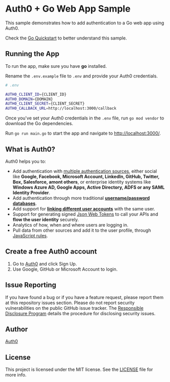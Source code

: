 # Auth0 + Go Web App Sample

This sample demonstrates how to add authentication to a Go web app using Auth0.

Check the [Go Quickstart](https://auth0.com/docs/quickstart/webapp/golang) to better understand this sample.

## Running the App

To run the app, make sure you have **go** installed.

Rename the `.env.example` file to `.env` and provide your Auth0 credentials.

```bash
# .env

AUTH0_CLIENT_ID={CLIENT_ID}
AUTH0_DOMAIN={DOMAIN}
AUTH0_CLIENT_SECRET={CLIENT_SECRET}
AUTH0_CALLBACK_URL=http://localhost:3000/callback
```

Once you've set your Auth0 credentials in the `.env` file, run `go mod vendor` to download the Go dependencies.

Run `go run main.go` to start the app and navigate to [http://localhost:3000/](http://localhost:3000/).

## What is Auth0?

Auth0 helps you to:

* Add authentication with [multiple authentication sources](https://docs.auth0.com/identityproviders), either social like **Google, Facebook, Microsoft Account, LinkedIn, GitHub, Twitter, Box, Salesforce, amont others**, or enterprise identity systems like **Windows Azure AD, Google Apps, Active Directory, ADFS or any SAML Identity Provider**.
* Add authentication through more traditional **[username/password databases](https://docs.auth0.com/mysql-connection-tutorial)**.
* Add support for **[linking different user accounts](https://docs.auth0.com/link-accounts)** with the same user.
* Support for generating signed [Json Web Tokens](https://docs.auth0.com/jwt) to call your APIs and **flow the user identity** securely.
* Analytics of how, when and where users are logging in.
* Pull data from other sources and add it to the user profile, through [JavaScript rules](https://docs.auth0.com/rules).

## Create a free Auth0 account

1. Go to [Auth0](https://auth0.com/signup) and click Sign Up.
2. Use Google, GitHub or Microsoft Account to login.

## Issue Reporting

If you have found a bug or if you have a feature request, please report them at this repository issues section. Please do not report security vulnerabilities on the public GitHub issue tracker. The [Responsible Disclosure Program](https://auth0.com/whitehat) details the procedure for disclosing security issues.

## Author

[Auth0](https://auth0.com)

## License

This project is licensed under the MIT license. See the [LICENSE](LICENSE.txt) file for more info.
